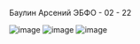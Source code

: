 Баулин Арсений ЭБФО - 02 - 22

![image](https://github.com/user-attachments/assets/ebcc2968-c68f-41e3-9d24-6378b413c12d)
![image](https://github.com/user-attachments/assets/39c33a2e-64b5-4aa8-bc5a-ff64b1d75cb8)
![image](https://github.com/user-attachments/assets/60e8d8a5-c3c5-4a5b-be9c-0d8330616f63)
